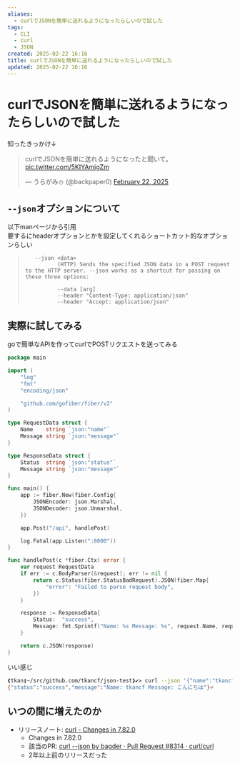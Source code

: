 ```yaml
---
aliases:
  - curlでJSONを簡単に送れるようになったらしいので試した
tags:
  - CLI
  - curl
  - JSON
created: 2025-02-22 16:16
title: curlでJSONを簡単に送れるようになったらしいので試した
updated: 2025-02-22 16:16
---
```


# curlでJSONを簡単に送れるようになったらしいので試した

知ったきっかけ↓
<blockquote class="twitter-tweet"><p lang="ja" dir="ltr">curlでJSONを簡単に送れるようになったと聞いて。 <a href="https://t.co/5KIYAmjgZm">pic.twitter.com/5KIYAmjgZm</a></p>&mdash; うらがみ⛄ (@backpaper0) <a href="https://twitter.com/backpaper0/status/1893161690373787688?ref_src=twsrc%5Etfw">February 22, 2025</a></blockquote> <script async src="https://platform.twitter.com/widgets.js" charset="utf-8"></script>

## `--json`オプションについて

以下manページから引用  
要するにheaderオプションとかを設定してくれるショートカット的なオプションらしい

>        --json <data>
>               (HTTP) Sends the specified JSON data in a POST request to the HTTP server. --json works as a shortcut for passing on these three options:
> 
>               --data [arg]
>               --header "Content-Type: application/json"
>               --header "Accept: application/json"

## 実際に試してみる

goで簡単なAPIを作ってcurlでPOSTリクエストを送ってみる

```go
package main

import (
    "log"
    "fmt"
    "encoding/json"

    "github.com/gofiber/fiber/v2"
)

type RequestData struct {
    Name    string `json:"name"`
    Message string `json:"message"`
}

type ResponseData struct {
    Status  string `json:"status"`
    Message string `json:"message"`
}

func main() {
    app := fiber.New(fiber.Config{
        JSONEncoder: json.Marshal,
        JSONDecoder: json.Unmarshal,
    })

    app.Post("/api", handlePost)

    log.Fatal(app.Listen(":8000"))
}

func handlePost(c *fiber.Ctx) error {
    var request RequestData
    if err := c.BodyParser(&request); err != nil {
        return c.Status(fiber.StatusBadRequest).JSON(fiber.Map{
            "error": "Failed to parse request body",
        })
    }

    response := ResponseData{
        Status:  "success",
        Message: fmt.Sprintf("Name: %s Message: %s", request.Name, request.Message),
    }

    return c.JSON(response)
}
```

いい感じ

```sh
❰tkan❙~/src/github.com/tkancf/json-test❱✔≻ curl --json '{"name":"tkancf", "message":"こんにちは"}' localhost:8000/api
{"status":"success","message":"Name: tkancf Message: こんにちは"}⏎
```

## いつの間に増えたのか

- リリースノート: [curl - Changes in 7.82.0](https://curl.se/ch/7.82.0.html)  
    - Changes in 7.82.0
    - 該当のPR: [curl --json by bagder · Pull Request #8314 · curl/curl](https://github.com/curl/curl/pull/8314)
    - 2年以上前のリリースだった


